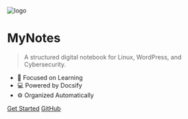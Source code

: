 ![logo](https://cdn.jsdelivr.net/gh/docsifyjs/docsify/docs/_media/icon.svg)

# **MyNotes**
> A structured digital notebook for Linux, WordPress, and Cybersecurity.

- 🧠 Focused on Learning
- 💻 Powered by Docsify
- ⚙️ Organized Automatically

[Get Started](README.md)
[GitHub](https://github.com/rwxlog/mynotes)
